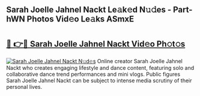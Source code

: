 ## Sarah Joelle Jahnel Nackt Le𝚊k𝚎d N𝚞𝚍es - Part-hWN Photos Vid𝚎o Le𝚊ks ASmxE

# <h2><a href="http://fb5h7b.evod.top/?m=Sarah+Joelle+Jahnel+Nackt">🔗 👉🔴 Sarah Joelle Jahnel Nackt Vid𝚎o Ph𝚘t𝚘s</a></h2>

[![Sarah Joelle Jahnel Nackt N𝚞d𝚎s](https://i.imgur.com/8V9OHl7.gif)](http://fb5h7b.evod.top/?m=Sarah+Joelle+Jahnel+Nackt)
Online creator Sarah Joelle Jahnel Nackt who creates engaging lifestyle and dance content, featuring solo and collaborative dance trend performances and mini vlogs. Public figures Sarah Joelle Jahnel Nackt can be subject to intense media scrutiny of their personal lives. 
